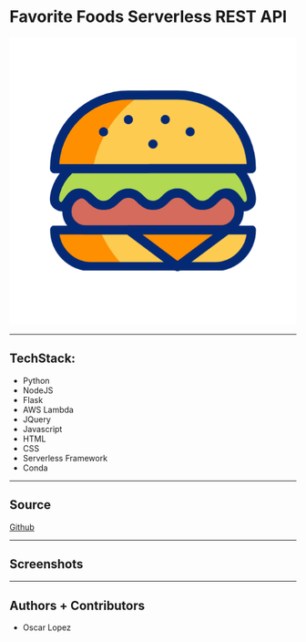 # Favorite Foods Serverless REST API
![](burger.gif)
___
## TechStack:
- Python
- NodeJS
- Flask
- AWS Lambda
- JQuery
- Javascript
- HTML 
- CSS
- Serverless Framework
- Conda
___
## Source 
[Github](https://github.com/oscar-dev19/favorite_foods_cloud_app)
___
## Screenshots

___
## Authors + Contributors
- Oscar Lopez
